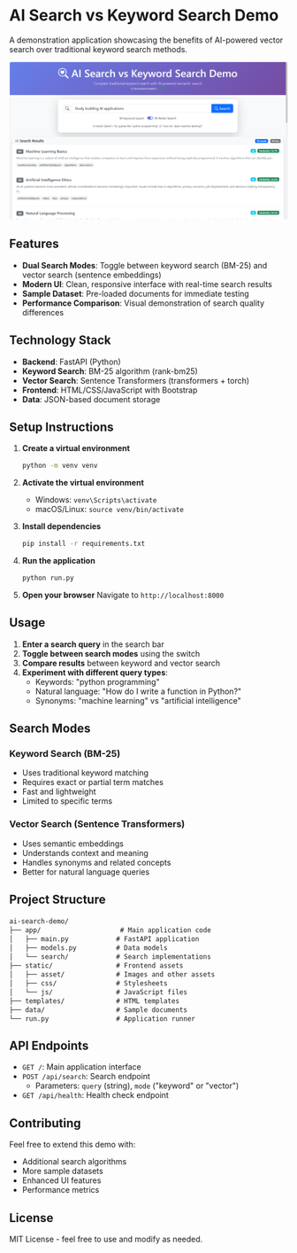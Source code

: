 # AI Search vs Keyword Search Demo

A demonstration application showcasing the benefits of AI-powered vector search over traditional keyword search methods.

![AI Search Demo Screenshot](static/asset/image.png)

## Features

- **Dual Search Modes**: Toggle between keyword search (BM-25) and vector search (sentence embeddings)
- **Modern UI**: Clean, responsive interface with real-time search results
- **Sample Dataset**: Pre-loaded documents for immediate testing
- **Performance Comparison**: Visual demonstration of search quality differences

## Technology Stack

- **Backend**: FastAPI (Python)
- **Keyword Search**: BM-25 algorithm (rank-bm25)
- **Vector Search**: Sentence Transformers (transformers + torch)
- **Frontend**: HTML/CSS/JavaScript with Bootstrap
- **Data**: JSON-based document storage

## Setup Instructions
1. **Create a virtual environment**
   ```bash
   python -m venv venv
   ```

2. **Activate the virtual environment**
   - Windows: `venv\Scripts\activate`
   - macOS/Linux: `source venv/bin/activate`

3. **Install dependencies**
   ```bash
   pip install -r requirements.txt
   ```

4. **Run the application**
   ```bash
   python run.py
   ```

5. **Open your browser**
   Navigate to `http://localhost:8000`

## Usage

1. **Enter a search query** in the search bar
2. **Toggle between search modes** using the switch
3. **Compare results** between keyword and vector search
4. **Experiment with different query types**:
   - Keywords: "python programming"
   - Natural language: "How do I write a function in Python?"
   - Synonyms: "machine learning" vs "artificial intelligence"

## Search Modes

### Keyword Search (BM-25)
- Uses traditional keyword matching
- Requires exact or partial term matches
- Fast and lightweight
- Limited to specific terms

### Vector Search (Sentence Transformers)
- Uses semantic embeddings
- Understands context and meaning
- Handles synonyms and related concepts
- Better for natural language queries

## Project Structure

```
ai-search-demo/
├── app/                    # Main application code
│   ├── main.py            # FastAPI application
│   ├── models.py          # Data models
│   └── search/            # Search implementations
├── static/                # Frontend assets
│   ├── asset/             # Images and other assets
│   ├── css/               # Stylesheets
│   └── js/                # JavaScript files
├── templates/             # HTML templates
├── data/                  # Sample documents
└── run.py                 # Application runner
```

## API Endpoints

- `GET /`: Main application interface
- `POST /api/search`: Search endpoint
  - Parameters: `query` (string), `mode` ("keyword" or "vector")
- `GET /api/health`: Health check endpoint

## Contributing

Feel free to extend this demo with:
- Additional search algorithms
- More sample datasets
- Enhanced UI features
- Performance metrics

## License

MIT License - feel free to use and modify as needed. 